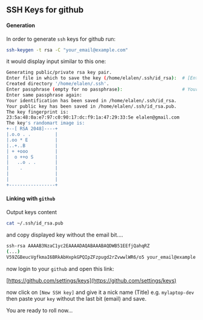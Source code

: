 SSH Keys for github
---

#### Generation

In order to generate `ssh` keys for github run:

```bash
ssh-keygen -t rsa -C "your_email@example.com"
```
it would display input similar to this one:

```bash
Generating public/private rsa key pair.
Enter file in which to save the key (/home/elalen/.ssh/id_rsa):  # [Enter] 
Created directory '/home/elalen/.ssh'.
Enter passphrase (empty for no passphrase):                      # Your password
Enter same passphrase again: 
Your identification has been saved in /home/elalen/.ssh/id_rsa.
Your public key has been saved in /home/elalen/.ssh/id_rsa.pub.
The key fingerprint is:
23:5a:48:0a:e7:97:c0:90:17:dc:f9:1a:47:29:33:5e elalen@gmail.com
The key's randomart image is:
+--[ RSA 2048]----+
|.o.o . .         |
|.oo * E          |
|..+..B           |
| + +ooo          |
|  o ++o S        |
|   ..o . .       |
|    .            |
|                 |
|                 |
+-----------------+
```

#### Linking with `github`

Output keys content 

```bash
cat ~/.ssh/id_rsa.pub
```

and copy displayed key without the email bit.... 

```bash
ssh-rsa AAAAB3NzaC1yc2EAAAADAQABAAABAQDWB51EEfjQahqRZ
(...)
V59ZGBeucVgfkmaI6BRkAbHxpkGPQIpZFzpugd2rZvwwlWR6/o5 your_email@example.com
```
now login to your `github` and open this link:

[https://github.com/settings/keys](https://github.com/settings/keys)

now click on `[New SSH key]` and give it a nick name (Title) e.g. `mylaptop-dev` then paste your `key` without the last bit (email) and save.

You are ready to roll now... 
